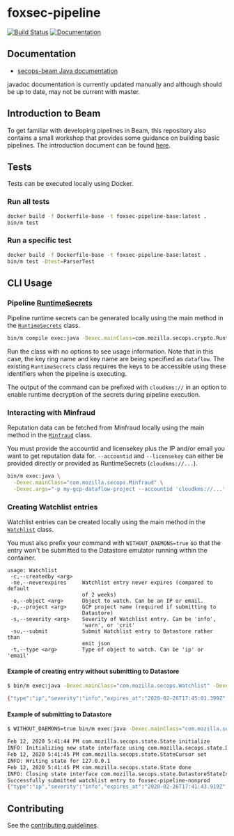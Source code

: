 # foxsec-pipeline

[![Build Status](https://circleci.com/gh/mozilla-services/foxsec-pipeline/tree/master.svg?style=svg)](https://circleci.com/gh/mozilla-services/foxsec-pipeline/tree/master)
[![Documentation](https://img.shields.io/badge/documentation-link-purple.svg)](https://mozilla-services.github.io/foxsec-pipeline/secops-beam/)

## Documentation

* [secops-beam Java documentation](https://mozilla-services.github.io/foxsec-pipeline/secops-beam/)

javadoc documentation is currently updated manually and although should be up to date, may not be current
with master.

## Introduction to Beam

To get familiar with developing pipelines in Beam, this repository also contains a small workshop that
provides some guidance on building basic pipelines. The introduction document can be found
[here](docs/beam-intro/INTRO.md).

## Tests

Tests can be executed locally using Docker.

### Run all tests

```bash
docker build -f Dockerfile-base -t foxsec-pipeline-base:latest .
bin/m test
```

### Run a specific test

```bash
docker build -f Dockerfile-base -t foxsec-pipeline-base:latest .
bin/m test -Dtest=ParserTest
```

## CLI Usage

### Pipeline [RuntimeSecrets](https://mozilla-services.github.io/foxsec-pipeline/secops-beam/com/mozilla/secops/crypto/RuntimeSecrets.html)

Pipeline runtime secrets can be generated locally using the main method in the [`RuntimeSecrets`](https://mozilla-services.github.io/foxsec-pipeline/secops-beam/com/mozilla/secops/crypto/RuntimeSecrets.html) class.

```bash
bin/m compile exec:java -Dexec.mainClass=com.mozilla.secops.crypto.RuntimeSecrets -Dexec.args='-i testkey -k dataflow -p my-gcp-dataflow-project -r dataflow'
```

Run the class with no options to see usage information. Note that in this case, the key ring name and key name
are being specified as `dataflow`. The existing `RuntimeSecrets` class requires the keys to be accessible
using these identifiers when the pipeline is executing.

The output of the command can be prefixed with `cloudkms://` in an option to enable runtime decryption of the secrets
during pipeline execution.

### Interacting with Minfraud

Reputation data can be fetched from Minfraud locally using the main method in the [`Minfraud`](https://mozilla-services.github.io/foxsec-pipeline/secops-beam/com/mozilla/secops/Minfraud.html) class.

You must provide the accountid and licensekey plus the IP and/or email you want to get reputation data for. `--accountid` and `--licensekey` can either be provided directly or provided as RuntimeSecrets (`cloudkms://...`).

```bash
bin/m exec:java \
  -Dexec.mainClass="com.mozilla.secops.Minfraud" \
  -Dexec.args="-p my-gcp-dataflow-project --accountid 'cloudkms://...' --licensekey 'cloudkms://...' --ip '8.8.8.8' --email 'example@example.com'"
```

### Creating Watchlist entries

Watchlist entries can be created locally using the main method in the [`Watchlist`](https://mozilla-services.github.io/foxsec-pipeline/secops-beam/com/mozilla/secops/Watchlist.html) class.

You must also prefix your command with `WITHOUT_DAEMONS=true` so that the entry won't be submitted to the Datastore emulator running within the container.

```
usage: Watchlist
 -c,--createdby <arg>
 -ne,--neverexpires     Watchlist entry never expires (compared to default
                        of 2 weeks)
 -o,--object <arg>      Object to watch. Can be an IP or email.
 -p,--project <arg>     GCP project name (required if submitting to
                        Datastore)
 -s,--severity <arg>    Severity of Watchlist entry. Can be 'info',
                        'warn', or 'crit'
 -su,--submit           Submit Watchlist entry to Datastore rather than
                        emit json
 -t,--type <arg>        Type of object to watch. Can be 'ip' or 'email'
```

#### Example of creating entry without submitting to Datastore
```bash
$ bin/m exec:java -Dexec.mainClass="com.mozilla.secops.Watchlist" -Dexec.args="--object '127.0.0.1' --type 'ip' --createdby 'example@example.com' --severity 'info'"

{"type":"ip","severity":"info","expires_at":"2020-02-26T17:45:01.399Z","created_by":"example@example.com","object":"127.0.0.1"}
```

#### Example of submitting to Datastore
```bash
$ WITHOUT_DAEMONS=true bin/m exec:java -Dexec.mainClass="com.mozilla.secops.Watchlist" -Dexec.args="--object '127.0.0.1' --type 'ip' --createdby 'example@example.com' --severity 'info' --project foxsec-pipeline-nonprod --submit"

Feb 12, 2020 5:41:44 PM com.mozilla.secops.state.State initialize
INFO: Initializing new state interface using com.mozilla.secops.state.DatastoreStateInterface
Feb 12, 2020 5:41:45 PM com.mozilla.secops.state.StateCursor set
INFO: Writing state for 127.0.0.1
Feb 12, 2020 5:41:45 PM com.mozilla.secops.state.State done
INFO: Closing state interface com.mozilla.secops.state.DatastoreStateInterface
Successfully submitted watchlist entry to foxsec-pipeline-nonprod
{"type":"ip","severity":"info","expires_at":"2020-02-26T17:41:43.919Z","created_by":"example@example.com","object":"127.0.0.1"}
```

## Contributing

See the [contributing guidelines](./CONTRIBUTING.md).
